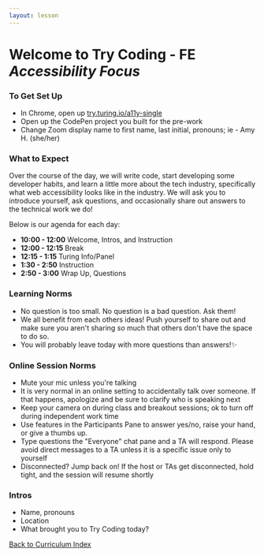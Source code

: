 ```yaml
---
layout: lesson
---
```


# Welcome to Try Coding - FE _Accessibility Focus_

### To Get Set Up

- In Chrome, open up <a target="blank" href="https://try.turing.io/a11y-single">try.turing.io/a11y-single</a>
- Open up the CodePen project you built for the pre-work
- Change Zoom display name to first name, last initial, pronouns; ie - Amy H. (she/her)

### What to Expect

Over the course of the day, we will write code, start developing some developer habits, and learn a little more about the tech industry, specifically what web accessibility looks like in the industry.  We will ask you to introduce yourself, ask questions, and occasionally share out answers to the technical work we do! 

Below is our agenda for each day:

- **10:00 - 12:00** Welcome, Intros, and Instruction
- **12:00 - 12:15** Break
- **12:15 - 1:15** Turing Info/Panel
- **1:30 - 2:50**  Instruction
- **2:50 - 3:00**  Wrap Up, Questions

### Learning Norms

- No question is too small. No question is a bad question. Ask them!
- We all benefit from each others ideas! Push yourself to share out and make sure you aren't sharing _so_ much that others don't have the space to do so.
- You will probably leave today with more questions than answers!✨

### Online Session Norms

- Mute your mic unless you're talking
- It is very normal in an online setting to accidentally talk over someone. If that happens, apologize and be sure to clarify who is speaking next
- Keep your camera on during class and breakout sessions; ok to turn off during independent work time
- Use features in the Participants Pane to answer yes/no, raise your hand, or give a thumbs up.
- Type questions the "Everyone" chat pane and a TA will respond. Please avoid direct messages to a TA unless it is a specific issue only to yourself
- Disconnected? Jump back on! If the host or TAs get disconnected, hold tight, and the session will resume shortly

### Intros

- Name, pronouns
- Location
- What brought you to Try Coding today?

<a href="../">Back to Curriculum Index</a>
